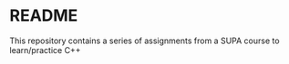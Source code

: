 # README #

This repository contains a series of assignments from a SUPA course to learn/practice C++